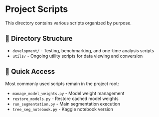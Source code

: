 # Project Scripts

This directory contains various scripts organized by purpose.

## 📁 Directory Structure

- `development/` - Testing, benchmarking, and one-time analysis scripts
- `utils/` - Ongoing utility scripts for data viewing and conversion

## 🚀 Quick Access

Most commonly used scripts remain in the project root:
- `manage_model_weights.py` - Model weight management
- `restore_models.py` - Restore cached model weights  
- `run_segmentation.py` - Main segmentation execution
- `tree_seg_notebook.py` - Kaggle notebook version
